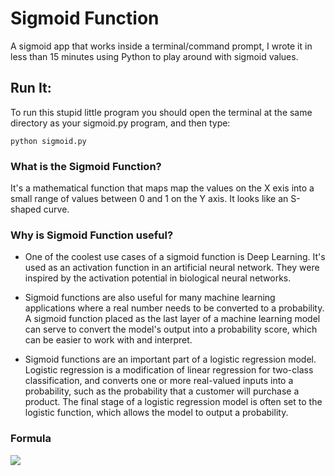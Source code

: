 # Sigmoid Function
A sigmoid app that works inside a terminal/command prompt, I wrote it in less than 15 minutes using Python to play around with sigmoid values.

## Run It:

To run this stupid little program you should open the terminal at the same directory as your sigmoid.py program, and then type:

```
python sigmoid.py
```

### What is the Sigmoid Function?
It's a mathematical function that maps map the values on the X exis into a small range of values between 0 and 1 on the Y axis. It looks like an S-shaped curve.

### Why is Sigmoid Function useful?
- One of the coolest use cases of a sigmoid function is Deep Learning. It's used as an activation function in an artificial neural network. They were inspired by the activation potential in biological neural networks.

- Sigmoid functions are also useful for many machine learning applications where a real number needs to be converted to a probability. A sigmoid function placed as the last layer of a machine learning model can serve to convert the model's output into a probability score, which can be easier to work with and interpret.

- Sigmoid functions are an important part of a logistic regression model. Logistic regression is a modification of linear regression for two-class classification, and converts one or more real-valued inputs into a probability, such as the probability that a customer will purchase a product. The final stage of a logistic regression model is often set to the logistic function, which allows the model to output a probability.

### Formula
<img src="https://render.githubusercontent.com/render/math?math=e^{i \pi} = -1">

